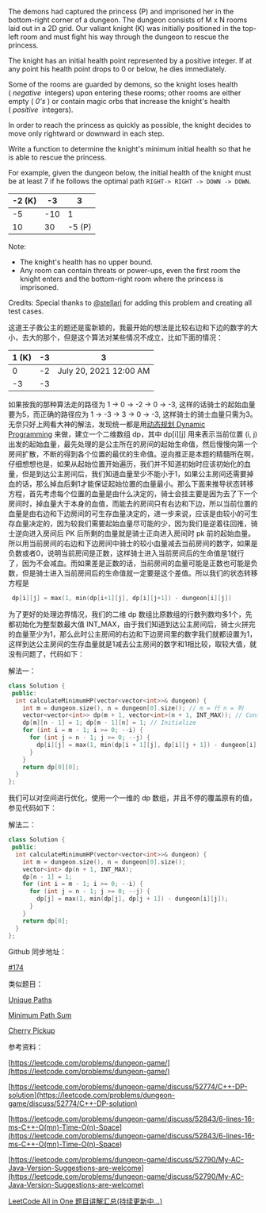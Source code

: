 The demons had captured the princess (P) and imprisoned her in the bottom-right corner of a dungeon. The dungeon consists of M x N rooms laid out in a 2D grid. Our valiant knight (K) was initially positioned in the top-left room and must fight his way through the dungeon to rescue the princess.

The knight has an initial health point represented by a positive integer. If at any point his health point drops to 0 or below, he dies immediately.

Some of the rooms are guarded by demons, so the knight loses health ( _negative_  integers) upon entering these rooms; other rooms are either empty ( _0's_ ) or contain magic orbs that increase the knight's health ( _positive_  integers).

In order to reach the princess as quickly as possible, the knight decides to move only rightward or downward in each step.

Write a function to determine the knight's minimum initial health so that he is able to rescue the princess.

For example, given the dungeon below, the initial health of the knight must be at least 7 if he follows the optimal path `RIGHT-> RIGHT -> DOWN -> DOWN`.

|-2 (K)|-3|3|
|---|---|---|
|-5|-10|1|
|10|30|-5 (P)|

Note:

- The knight's health has no upper bound.
- Any room can contain threats or power-ups, even the first room the knight enters and the bottom-right room where the princess is imprisoned.

Credits: Special thanks to [@stellari](https://oj.leetcode.com/discuss/user/stellari) for adding this problem and creating all test cases.

这道王子救公主的题还是蛮新颖的，我最开始的想法是比较右边和下边的数字的大小，去大的那个，但是这个算法对某些情况不成立，比如下面的情况：

|1 (K)|-3|3|
|---|---|---|
|0|-2|July 20, 2021 12:00 AM|
|-3|-3||

如果按我的那种算法走的路径为 1 -> 0 -> -2 -> 0 -> -3, 这样的话骑士的起始血量要为5，而正确的路径应为 1 -> -3 -> 3 -> 0 -> -3, 这样骑士的骑士血量只需为3。无奈只好上网看大神的解法，发现统一都是用[动态规划 Dynamic Programming](http://zh.wikipedia.org/wiki/%E5%8A%A8%E6%80%81%E8%A7%84%E5%88%92) 来做，建立一个二维数组 dp，其中 dp\[i\]\[j\] 用来表示当前位置 (i, j) 出发的起始血量，最先处理的是公主所在的房间的起始生命值，然后慢慢向第一个房间扩散，不断的得到各个位置的最优的生命值。逆向推正是本题的精髓所在啊，仔细想想也是，如果从起始位置开始遍历，我们并不知道初始时应该初始化的血量，但是到达公主房间后，我们知道血量至少不能小于1，如果公主房间还需要掉血的话，那么掉血后剩1才能保证起始位置的血量最小。那么下面来推导状态转移方程，首先考虑每个位置的血量是由什么决定的，骑士会挂主要是因为去了下一个房间时，掉血量大于本身的血值，而能去的房间只有右边和下边，所以当前位置的血量是由右边和下边房间的可生存血量决定的，进一步来说，应该是由较小的可生存血量决定的，因为较我们需要起始血量尽可能的少，因为我们是逆着往回推，骑士逆向进入房间后 PK 后所剩的血量就是骑士正向进入房间时 pk 前的起始血量。所以用当前房间的右边和下边房间中骑士的较小血量减去当前房间的数字，如果是负数或者0，说明当前房间是正数，这样骑士进入当前房间后的生命值是1就行了，因为不会减血。而如果差是正数的话，当前房间的血量可能是正数也可能是负数，但是骑士进入当前房间后的生命值就一定要是这个差值。所以我们的状态转移方程是

```cpp
 dp[i][j] = max(1, min(dp[i+1][j], dp[i][j+1]) - dungeon[i][j])
```

为了更好的处理边界情况，我们的二维 dp 数组比原数组的行数列数均多1个，先都初始化为整型数最大值 INT_MAX，由于我们知道到达公主房间后，骑士火拼完的血量至少为1，那么此时公主房间的右边和下边房间里的数字我们就都设置为1，这样到达公主房间的生存血量就是1减去公主房间的数字和1相比较，取较大值，就没有问题了，代码如下：

解法一：

```cpp
class Solution {
 public:
  int calculateMinimumHP(vector<vector<int>>& dungeon) {
    int m = dungeon.size(), n = dungeon[0].size(); // m = 行 n = 列
    vector<vector<int>> dp(m + 1, vector<int>(n + 1, INT_MAX)); // Construct
    dp[m][n - 1] = 1; dp[m - 1][n] = 1; // Initialize
    for (int i = m - 1; i >= 0; --i) {
      for (int j = n - 1; j >= 0; --j) {
        dp[i][j] = max(1, min(dp[i + 1][j], dp[i][j + 1]) - dungeon[i][j]);
      }
    }
    return dp[0][0];
  }
};
```

我们可以对空间进行优化，使用一个一维的 dp 数组，并且不停的覆盖原有的值，参见代码如下：

解法二：

```cpp
class Solution {
 public:
  int calculateMinimumHP(vector<vector<int>>& dungeon) {
    int m = dungeon.size(), n = dungeon[0].size();
    vector<int> dp(n + 1, INT_MAX);
    dp[n - 1] = 1;
    for (int i = m - 1; i >= 0; --i) {
      for (int j = n - 1; j >= 0; --j) {
        dp[j] = max(1, min(dp[j], dp[j + 1]) - dungeon[i][j]);
      }
    }
    return dp[0];
  }
};
```

Github 同步地址：

[#174](https://github.com/grandyang/leetcode/issues/174)

类似题目：

[Unique Paths](http://www.cnblogs.com/grandyang/p/4353555.html)

[Minimum Path Sum](http://www.cnblogs.com/grandyang/p/4353255.html)

[Cherry Pickup](http://www.cnblogs.com/grandyang/p/8215787.html)

参考资料：

[https://leetcode.com/problems/dungeon-game/](https://leetcode.com/problems/dungeon-game/)

[https://leetcode.com/problems/dungeon-game/discuss/52774/C++-DP-solution](https://leetcode.com/problems/dungeon-game/discuss/52774/C++-DP-solution)

[](<https://leetcode.com/problems/dungeon-game/discuss/52843/6-lines-16-ms-C++-O(mn)-Time-O(n)-Space>)[https://leetcode.com/problems/dungeon-game/discuss/52843/6-lines-16-ms-C++-O(mn)-Time-O(n)-Space](<https://leetcode.com/problems/dungeon-game/discuss/52843/6-lines-16-ms-C++-O(mn)-Time-O(n)-Space>)

[https://leetcode.com/problems/dungeon-game/discuss/52790/My-AC-Java-Version-Suggestions-are-welcome](https://leetcode.com/problems/dungeon-game/discuss/52790/My-AC-Java-Version-Suggestions-are-welcome)

[LeetCode All in One 题目讲解汇总(持续更新中...)](http://www.cnblogs.com/grandyang/p/4606334.html)
